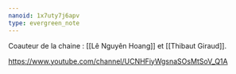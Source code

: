 ```yaml
---
nanoid: 1x7uty7j6apv
type: evergreen_note
---
```

Coauteur de la chaine : [[Lê Nguyên Hoang]] et [[Thibaut Giraud]].

https://www.youtube.com/channel/UCNHFiyWgsnaSOsMtSoV_Q1A

